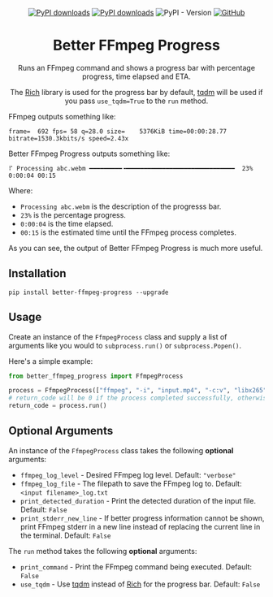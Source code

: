 <div align="center">

[![PyPI downloads](https://img.shields.io/pypi/dm/better-ffmpeg-progress?label=PyPI&color=blue)](https://pypistats.org/packages/better-ffmpeg-progress)
[![PyPI downloads](https://img.shields.io/pypi/dd/better-ffmpeg-progress?label=PyPI&color=blue)](https://pypistats.org/packages/better-ffmpeg-progress)
![PyPI - Version](https://img.shields.io/pypi/v/better-ffmpeg-progress)
[![GitHub](https://img.shields.io/github/license/crypticsignal/better-ffmpeg-progress?label=License&color=blue)](LICENSE.txt)

# Better FFmpeg Progress
Runs an FFmpeg command and shows a progress bar with percentage progress, time elapsed and ETA.

The [Rich](https://github.com/Textualize/rich) library is used for the progress bar by default, [tqdm](https://github.com/tqdm/tqdm) will be used if you pass `use_tqdm=True` to the `run` method.
</div>

FFmpeg outputs something like:
```
frame=  692 fps= 58 q=28.0 size=    5376KiB time=00:00:28.77 bitrate=1530.3kbits/s speed=2.43x
```
Better FFmpeg Progress outputs something like:
```
⠏ Processing abc.webm ━━━━━━━━━╺━━━━━━━━━━━━━━━━━━━━━━━━━━━━━━  23% 0:00:04 00:15
```
Where:
- `Processing abc.webm` is the description of the progresss bar.
- `23%` is the percentage progress.
- `0:00:04` is the time elapsed.
- `00:15` is the estimated time until the FFmpeg process completes.

As you can see, the output of Better FFmpeg Progress is much more useful.

## Installation
```
pip install better-ffmpeg-progress --upgrade
```

## Usage
Create an instance of the `FfmpegProcess` class and supply a list of arguments like you would to `subprocess.run()` or `subprocess.Popen()`.

Here's a simple example:
```py
from better_ffmpeg_progress import FfmpegProcess

process = FfmpegProcess(["ffmpeg", "-i", "input.mp4", "-c:v", "libx265", "output.mp4"])
# return_code will be 0 if the process completed successfully, otherwise it will be 1
return_code = process.run()
```
## Optional Arguments
An instance of the `FfmpegProcess` class takes the following **optional** arguments:

- `ffmpeg_log_level` - Desired FFmpeg log level. Default: `"verbose"`
- `ffmpeg_log_file` - The filepath to save the FFmpeg log to. Default: `<input filename>_log.txt`
- `print_detected_duration` - Print the detected duration of the input file. Default: `False`
- `print_stderr_new_line` - If better progress information cannot be shown, print FFmpeg stderr in a new line instead of replacing the current line in the terminal. Default: `False`

The `run` method takes the following **optional** arguments:
- `print_command` - Print the FFmpeg command being executed. Default: `False`
- `use_tqdm` - Use [tqdm](https://github.com/tqdm/tqdm) instead of [Rich](https://github.com/Textualize/rich) for the progress bar. Default: `False`
